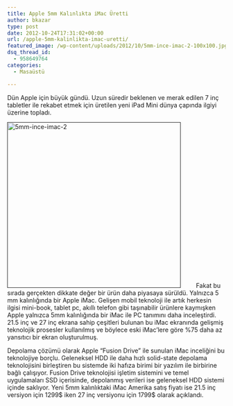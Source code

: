 ```yaml
---
title: Apple 5mm Kalınlıkta iMac Üretti
author: bkazar
type: post
date: 2012-10-24T17:31:02+00:00
url: /apple-5mm-kalinlikta-imac-uretti/
featured_image: /wp-content/uploads/2012/10/5mm-ince-imac-2-100x100.jpg
dsq_thread_id:
  - 958649764
categories:
  - Masaüstü

---
```

Dün Apple için büyük gündü. Uzun süredir beklenen ve merak edilen 7 inç tabletler ile rekabet etmek için üretilen yeni iPad Mini dünya çapında ilgiyi üzerine topladı.

[<img class="size-large wp-image-8741 alignleft" title="5mm-ince-imac-2" src="https://www.murekkep.org/wp-content/uploads/2012/10/5mm-ince-imac-2-400x382.jpg" alt="5mm-ince-imac-2" width="400" height="382" srcset="https://www.murekkep.org/wp-content/uploads/2012/10/5mm-ince-imac-2-400x382.jpg 400w, https://www.murekkep.org/wp-content/uploads/2012/10/5mm-ince-imac-2-50x47.jpg 50w, https://www.murekkep.org/wp-content/uploads/2012/10/5mm-ince-imac-2-130x125.jpg 130w, https://www.murekkep.org/wp-content/uploads/2012/10/5mm-ince-imac-2.jpg 558w" sizes="(max-width: 400px) 100vw, 400px" />]()         Fakat bu sırada gerçekten dikkate değer bir ürün daha piyasaya sürüldü. Yalnızca 5 mm kalınlığında bir Apple iMac. Gelişen mobil teknoloji ile artık herkesin ilgisi mini-book, tablet pc, akıllı telefon gibi taşınabilir ürünlere kaymışken Apple yalnızca 5mm kalınlığında bir iMac ile PC tanımını daha inceleştirdi. 21.5 inç ve 27 inç ekrana sahip çeşitleri bulunan bu iMac ekranında gelişmiş teknolojik prosesler kullanılmış ve böylece eski iMac’lere göre %75 daha az yansıtıcı bir ekran oluşturulmuş.

Depolama çözümü olarak Apple “Fusion Drive” ile sunulan iMac inceliğini bu teknolojiye borçlu. Geleneksel HDD ile daha hızlı solid-state depolama teknolojisini birleştiren bu sistemde iki hafıza birimi bir yazılım ile birbirine bağlı çalışıyor. Fusion Drive teknolojisi işletim sistemini ve temel uygulamaları SSD içerisinde, depolanmış verileri ise geleneksel HDD sistemi içinde saklıyor. Yeni 5mm kalınlıktaki iMac Amerika satış fiyatı ise 21.5 inç versiyon için 1299$ iken 27 inç versiyonu için 1799$ olarak açıklandı.